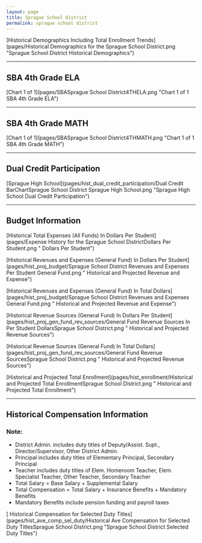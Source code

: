 ```yaml
---
layout: page
title: Sprague School District
permalink: sprague school district
---
```



[Historical Demographics Including Total Enrollment Trends](pages/Historical Demographics for the Sprague School District.png "Sprague School District Historical Demographics")

___

## SBA 4th Grade ELA

[Chart 1 of 1](pages/SBASprague School District4THELA.png "Chart 1 of 1 SBA 4th Grade ELA")


___

## SBA 4th Grade MATH

[Chart 1 of 1](pages/SBASprague School District4THMATH.png "Chart 1 of 1 SBA 4th Grade MATH")


___

## Dual Credit Participation

[Sprague High School](pages/hist_dual_credit_participation/Dual Credit BarChartSprague School District Sprague High School.png "Sprague High School Dual Credit Participation")


___

## Budget Information

[Historical Total Expenses (All Funds) In Dollars Per Student](pages/Expense History for the Sprague School DistrictDollars Per Student.png " Dollars Per Student")

[Historical Revenues and Expenses (General Fund) In Dollars Per Student](pages/hist_proj_budget/Sprague School District Revenues and Expenses Per Student General Fund.png " Historical and Projected Revenue and Expense")

[Historical Revenues and Expenses (General Fund) In Total Dollars](pages/hist_proj_budget/Sprague School District Revenues and Expenses General Fund.png " Historical and Projected Revenue and Expense")

[Historical Revenue Sources (General Fund) In Dollars Per Student](pages/hist_proj_gen_fund_rev_sources/General Fund Revenue Sources In Per Student DollarsSprague School District.png " Historical and Projected Revenue Sources")

[Historical Revenue Sources (General Fund) In Total Dollars](pages/hist_proj_gen_fund_rev_sources/General Fund Revenue SourcesSprague School District.png " Historical and Projected Revenue Sources")

[Historical and Projected Total Enrollment](pages/hist_enrollment/Historical and Projected Total EnrollmentSprague School District.png " Historical and Projected Total Enrollment")


___

## Historical Compensation Information
### Note:
- District Admin. includes duty titles of Deputy/Assist. Supt., Director/Supervisor, Other District Admin.
- Principal includes duty titles of Elementary Principal, Secondary Principal
- Teacher includes duty titles of Elem. Homeroom Teacher, Elem. Specialist Teacher, Other Teacher, Secondary Teacher
- Total Salary = Base Salary + Supplemental Salary
- Total Compensation = Total Salary + Insurance Benefits + Mandatory Benefits
- Mandatory Benefits include pension funding and payroll taxes

[ Historical Compensation for Selected Duty Titles](pages/hist_ave_comp_sel_duty/Historical Ave Compensation for Selected Duty TitlesSprague School District.png "Sprague School District Selected Duty Titles")

